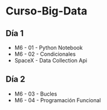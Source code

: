 # Curso-Big-Data

## Día 1
  * M6 - 01 - Python Notebook
  * M6 - 02 - Condicionales
  * SpaceX - Data Collection Api

## Día 2
  * M6 - 03 - Bucles
  * M6 - 04 - Programación Funcional
